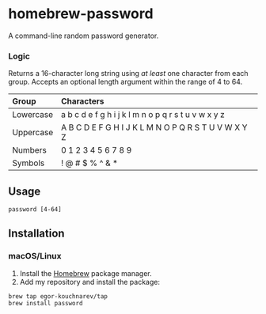 # homebrew-password

A command-line random password generator.

### Logic

Returns a 16-character long string using _at least_ one character from each group. Accepts an optional length argument within the range of 4 to 64.

| Group | Characters |
| :--- | :--- |
| Lowercase | a b c d e f g h i j k l m n o p q r s t u v w x y z |
| Uppercase | A B C D E F G H I J K L M N O P Q R S T U V W X Y Z |
| Numbers | 0 1 2 3 4 5 6 7 8 9 |
| Symbols | ! @ # $ % ^ & * |

## Usage

```
password [4-64]
```

## Installation

### macOS/Linux

1. Install the [Homebrew](https://brew.sh) package manager.
2. Add my repository and install the package:

```
brew tap egor-kouchnarev/tap
brew install password
```
